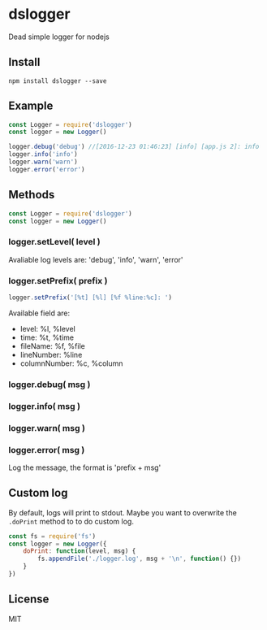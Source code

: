 dslogger
========

Dead simple logger for nodejs

Install
-------

```
npm install dslogger --save
```

Example
-------

```js
const Logger = require('dslogger')
const logger = new Logger()

logger.debug('debug') //[2016-12-23 01:46:23] [info] [app.js 2]: info
logger.info('info')
logger.warn('warn')
logger.error('error')
```

Methods
-------

```js
const Logger = require('dslogger')
const logger = new Logger()
```

### logger.setLevel( level )

Avaliable log levels are: 'debug', 'info', 'warn', 'error'

### logger.setPrefix( prefix )

```js
logger.setPrefix('[%t] [%l] [%f %line:%c]: ')
```

Available field are: 

- level: %l, %level
- time: %t, %time
- fileName: %f, %file
- lineNumber: %line
- columnNumber: %c, %column

### logger.debug( msg )
### logger.info( msg )
### logger.warn( msg )
### logger.error( msg )

Log the message, the format is 'prefix + msg'

Custom log
----------
By default, logs will print to stdout. Maybe you want to overwrite the `.doPrint` method to to do custom log.

```js
const fs = require('fs')
const logger = new Logger({
    doPrint: function(level, msg) {
        fs.appendFile('./logger.log', msg + '\n', function() {})
    }
})
```

License
-------

MIT
